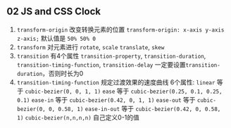 ## 02 JS and CSS Clock

1. `transform-origin` 改变转换元素的位置
`transform-origin: x-axis y-axis z-axis;`
默认值是 `50% 50% 0`
2. `transform` 对元素进行 `rotate`, `scale` `translate`, `skew`
3. `transition` 有4个属性 `transition-property`, `transition-duration`, `transition-timing-function`, `transition-delay`
一定要设置`transition-duration`，否则时长为0
4. `transition-timing-function` 规定过渡效果的速度曲线
6个属性:
`linear` 等于 `cubic-bezier(0, 0, 1, 1)`
`ease` 等于 `cubic-bezier(0.25, 0.1, 0.25, 0.1)`
`ease-in` 等于 `cubic-bezier(0.42, 0, 1, 1)`
`ease-out` 等于 `cubic-bezier(0, 0, 0.58, 1)`
`ease-in-out` 等于 `cubic-bezier(0.42, 0, 0.58, 1)`
`cubic-bezier(n,n,n,n)` 自己定义0-1的值
